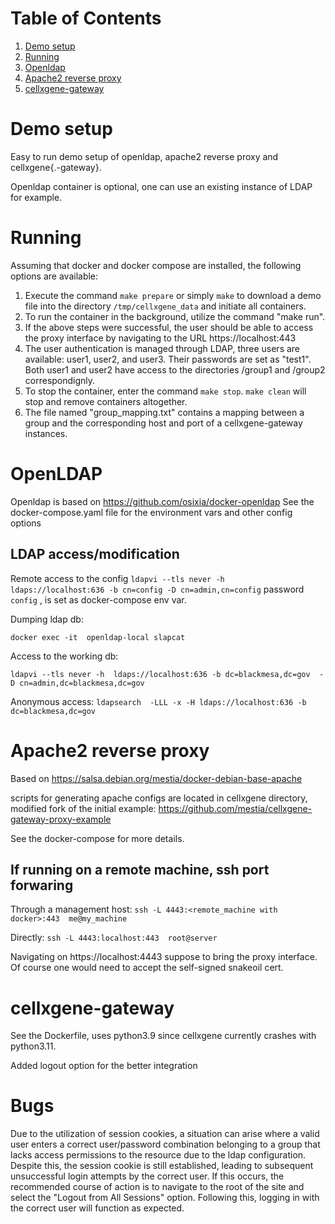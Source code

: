 
# Table of Contents

1.  [Demo setup](#org8772b4e)
2.  [Running](#org1d6aa09)
3.  [Openldap](#org598dec3)
4.  [Apache2 reverse proxy](#org69a72a2)
5.  [cellxgene-gateway](#org7d25c22)


<a id="org8772b4e"></a>

# Demo setup

Easy to run demo setup of openldap, apache2 reverse proxy and cellxgene{.-gateway}.

Openldap container is optional, one can use an existing instance of LDAP for example.


<a id="org1d6aa09"></a>

# Running

Assuming that docker and docker compose are installed, the following options are available:

1. Execute the command `make prepare` or simply `make` to download a demo file into the directory `/tmp/cellxgene_data` and initiate all containers.
2. To run the container in the background, utilize the command "make run".
3. If the above steps were successful, the user should be able to access the proxy interface by navigating to the URL https://localhost:443
4. The user authentication is managed through LDAP, three users are available: user1, user2, and user3. Their passwords are set as "test1". Both user1 and user2 have access to the directories /group1 and /group2 correspondignly.
5. To stop the container, enter the command `make stop`. `make clean` will stop and remove containers altogether.
6. The file named "group_mapping.txt" contains a mapping between a group and the corresponding host and port of a cellxgene-gateway instances.

<a id="org598dec3"></a>

# OpenLDAP

Openldap is based on <https://github.com/osixia/docker-openldap>
See the docker-compose.yaml file for the environment vars and other config options

## LDAP access/modification

Remote access to the config `ldapvi --tls never -h  ldaps://localhost:636 -b cn=config -D cn=admin,cn=config`
password `config` , is set as docker-compose env var.

Dumping ldap db:

`docker exec -it  openldap-local slapcat`

Access to the working db:

`ldapvi --tls never -h  ldaps://localhost:636 -b dc=blackmesa,dc=gov  -D cn=admin,dc=blackmesa,dc=gov`

Anonymous access: `ldapsearch  -LLL -x -H ldaps://localhost:636 -b dc=blackmesa,dc=gov`


<a id="org69a72a2"></a>

# Apache2 reverse proxy

Based on <https://salsa.debian.org/mestia/docker-debian-base-apache>

scripts for generating apache configs are located in cellxgene directory, modified fork of
the initial example: https://github.com/mestia/cellxgene-gateway-proxy-example

See the docker-compose for more details.

## If running on a remote machine, ssh port forwaring

Through a management host:
`ssh -L 4443:<remote_machine with docker>:443  me@my_machine`

Directly: `ssh -L 4443:localhost:443  root@server `

Navigating on https://localhost:4443 suppose to bring the proxy interface. Of course one would need to accept the self-signed snakeoil cert.

<a id="org7d25c22"></a>

# cellxgene-gateway

See the Dockerfile, uses python3.9 since cellxgene currently crashes with python3.11.

Added logout option for the better integration

# Bugs

Due to the utilization of session cookies, a situation can arise where a valid user enters a correct user/password combination belonging to a group that lacks access permissions to the resource due to the ldap configuration. Despite this, the session cookie is still established, leading to subsequent unsuccessful login attempts by the correct user. If this occurs, the recommended course of action is to navigate to the root of the site and select the "Logout from All Sessions" option. Following this, logging in with the correct user will function as expected.
